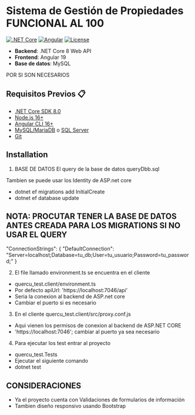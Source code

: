 # Sistema de Gestión de Propiedades FUNCIONAL AL 100

[![.NET Core](https://img.shields.io/badge/.NET%20Core-8.0-blue)](https://dotnet.microsoft.com/)
[![Angular](https://img.shields.io/badge/Angular-16+-red)](https://angular.io/)
[![License](https://img.shields.io/badge/License-MIT-green)](LICENSE)

- **Backend**: .NET Core 8 Web API
- **Frontend**: Angular 19
- **Base de datos**: MySQL

POR SI SON NECESARIOS
## Requisitos Previos 📋

- [.NET Core SDK 8.0](https://dotnet.microsoft.com/download)
- [Node.js 16+](https://nodejs.org/)
- [Angular CLI 16+](https://angular.io/cli)
- [MySQL/MariaDB](https://www.mysql.com/) o [SQL Server](https://www.microsoft.com/sql-server)
- [Git](https://git-scm.com/)

## Installation
1. BASE DE DATOS
El query de la base de datos
queryDbb.sql

Tambien se puede usar los Identity de ASP.net core
- dotnet ef migrations add InitialCreate
- dotnet ef database update
  
## NOTA: PROCUTAR TENER LA BASE DE DATOS ANTES CREADA PARA LOS MIGRATIONS SI NO USAR EL QUERY

"ConnectionStrings": {
  "DefaultConnection": "Server=localhost;Database=tu_db;User=tu_usuario;Password=tu_password;"
}

2. El file llamado environment.ts se encuentra en el cliente
- quercu_test.client/environment.ts
- Por defecto   apiUrl: 'https://localhost:7046/api'
- Seria la conexion al backend de ASP.net core
- Cambiar el puerto si es necesario

3. En el cliente quercu_test.client/src/proxy.conf.js
- Aqui vienen los permisos de conexion al backend de ASP.NET CORE
- 'https://localhost:7046'; cambiar al puerto ya sea necesario

4. Para ejecutar los test entrar al proyecto
- quercu_test.Tests
- Ejecutar el siguiente comando
- dotnet test

## CONSIDERACIONES
- Ya el proyecto cuenta con Validaciones de formularios de información
- Tambien diseño responsivo usando Bootstrap
